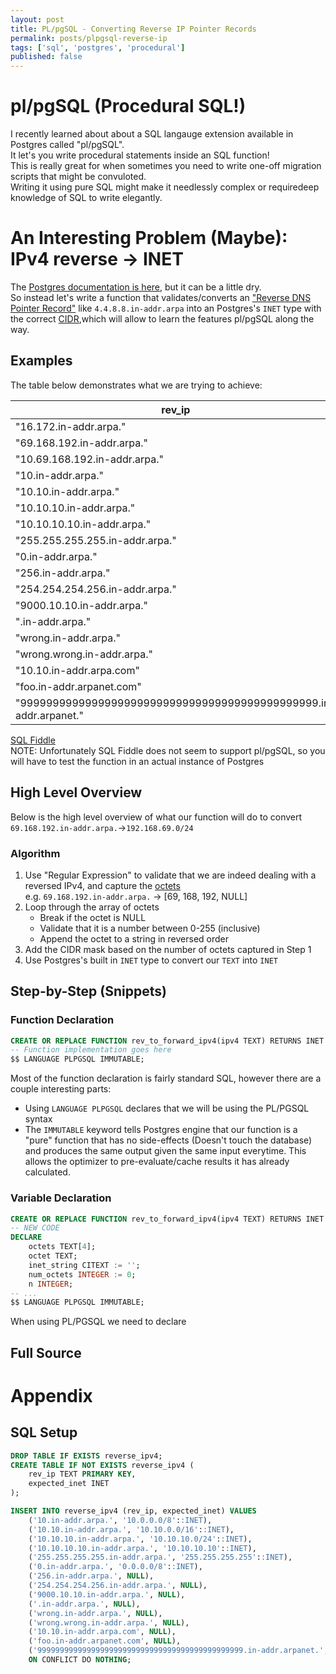 ```yaml
---
layout: post
title: PL/pgSQL - Converting Reverse IP Pointer Records
permalink: posts/plpgsql-reverse-ip
tags: ['sql', 'postgres', 'procedural']
published: false
---
```


# pl/pgSQL (Procedural SQL!)
I recently learned about about a SQL langauge extension available in Postgres called "pl/pgSQL".     
It let's you write procedural statements inside an SQL function!   
This is really great for when sometimes you need to write one-off migration scripts that might be convuloted.    
Writing it using pure SQL might make it needlessly complex or requiredeep knowledge of SQL to write elegantly.   
     
    
# An Interesting Problem (Maybe): IPv4 reverse -> INET
The [Postgres documentation is here](https://www.postgresql.org/docs/9.2/plpgsql.html), but it can be a little dry.   
So instead let's write a function that validates/converts an ["Reverse DNS Pointer Record"](https://en.wikipedia.org/wiki/Reverse_DNS_lookup) like `4.4.8.8.in-addr.arpa` into an Postgres's `INET` type with the correct [CIDR](https://en.wikipedia.org/wiki/Classless_Inter-Domain_Routing),which will allow to learn the features pl/pgSQL along the way.        

## Examples
The table below demonstrates what we are trying to achieve:    

rev_ip|expected_inet|
|---|---|
"16.172.in-addr.arpa."|"172.16.0.0/16"
"69.168.192.in-addr.arpa."|192.168.69.0/24"
"10.69.168.192.in-addr.arpa."|"192.168.69.10"
"10.in-addr.arpa."|"10.0.0.0/8"
"10.10.in-addr.arpa."|"10.10.0.0/16"
"10.10.10.in-addr.arpa."|"10.10.10.0/24"
"10.10.10.10.in-addr.arpa."|"10.10.10.10"
"255.255.255.255.in-addr.arpa."|"255.255.255.255"
"0.in-addr.arpa."|"0.0.0.0/8"
"256.in-addr.arpa."|
"254.254.254.256.in-addr.arpa."|
"9000.10.10.in-addr.arpa."|
".in-addr.arpa."|
"wrong.in-addr.arpa."|
"wrong.wrong.in-addr.arpa."|
"10.10.in-addr.arpa.com"|
"foo.in-addr.arpanet.com"|
"9999999999999999999999999999999999999999999999.in-addr.arpanet."|

[SQL Fiddle](http://sqlfiddle.com/#!17/f59ea4/1/0)   
NOTE: Unfortunately SQL Fiddle does not seem to support pl/pgSQL, so you will have to test the function in an actual instance of Postgres

## High Level Overview
Below is the high level overview of what our function will do to convert     
`69.168.192.in-addr.arpa.`->`192.168.69.0/24`

### Algorithm
1. Use "Regular Expression" to validate that we are indeed dealing with a reversed IPv4, and capture the [octets](https://en.wikipedia.org/wiki/Octet_(computing)#Use_in_internet_protocol_addresses)    
e.g. `69.168.192.in-addr.arpa.` -> [69, 168, 192, NULL]
2. Loop through the array of octets
    - Break if the octet is NULL
    - Validate that it is a number between 0-255 (inclusive)
    - Append the octet to a string in reversed order
3. Add the CIDR mask based on the number of octets captured in Step 1
4. Use Postgres's built in `INET` type to convert our `TEXT` into `INET`
## Step-by-Step (Snippets)
### Function Declaration
```sql
CREATE OR REPLACE FUNCTION rev_to_forward_ipv4(ipv4 TEXT) RETURNS INET AS $$ 
-- Function implementation goes here
$$ LANGUAGE PLPGSQL IMMUTABLE;
```
Most of the function declaration is fairly standard SQL, however there are a couple interesting parts:      
- Using `LANGUAGE PLPGSQL` declares that we will be using the PL/PGSQL syntax
- The `IMMUTABLE` keyword tells Postgres engine that our function is a "pure" function that has no side-effects (Doesn't touch the database) and produces the same output given the same input everytime. This allows the optimizer to pre-evaluate/cache results it has already calculated.      
### Variable Declaration
```sql
CREATE OR REPLACE FUNCTION rev_to_forward_ipv4(ipv4 TEXT) RETURNS INET AS $$ 
-- NEW CODE
DECLARE
	octets TEXT[4];
	octet TEXT;
	inet_string CITEXT := '';
	num_octets INTEGER := 0;
	n INTEGER;
-- ...
$$ LANGUAGE PLPGSQL IMMUTABLE;
```
When using PL/PGSQL we need to declare
## Full Source

# Appendix
## SQL Setup
```sql
DROP TABLE IF EXISTS reverse_ipv4;
CREATE TABLE IF NOT EXISTS reverse_ipv4 (
	rev_ip TEXT PRIMARY KEY,
    expected_inet INET
);

INSERT INTO reverse_ipv4 (rev_ip, expected_inet) VALUES 
	('10.in-addr.arpa.', '10.0.0.0/8'::INET),
	('10.10.in-addr.arpa.', '10.10.0.0/16'::INET),
	('10.10.10.in-addr.arpa.', '10.10.10.0/24'::INET),
	('10.10.10.10.in-addr.arpa.', '10.10.10.10'::INET),
	('255.255.255.255.in-addr.arpa.', '255.255.255.255'::INET),
	('0.in-addr.arpa.', '0.0.0.0/8'::INET),
	('256.in-addr.arpa.', NULL),
	('254.254.254.256.in-addr.arpa.', NULL),
	('9000.10.10.in-addr.arpa.', NULL),
	('.in-addr.arpa.', NULL),
	('wrong.in-addr.arpa.', NULL),
	('wrong.wrong.in-addr.arpa.', NULL),
	('10.10.in-addr.arpa.com', NULL),
	('foo.in-addr.arpanet.com', NULL),
	('9999999999999999999999999999999999999999999999.in-addr.arpanet.', NULL)
	ON CONFLICT DO NOTHING;
```